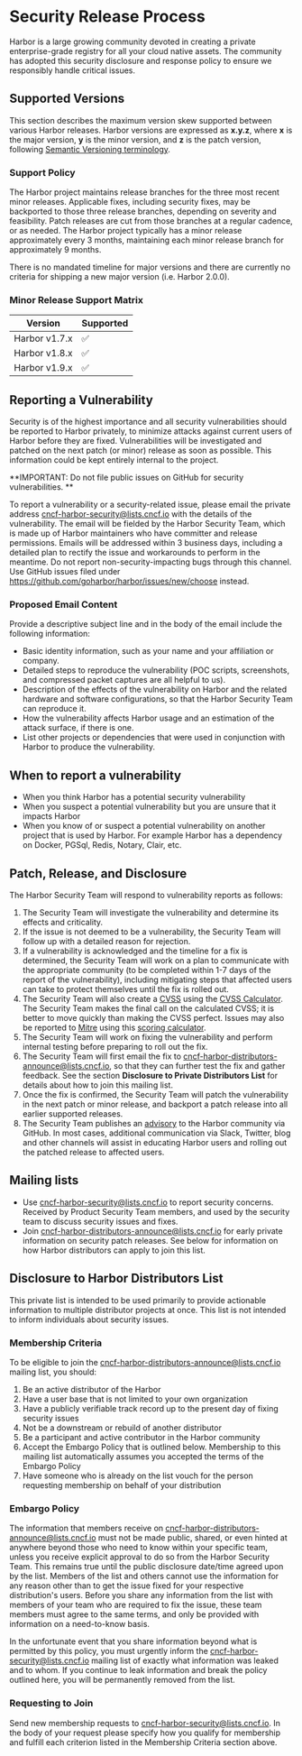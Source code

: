 # Security Release Process
Harbor is a large growing community devoted in creating a private enterprise-grade registry for all your cloud native assets. The community has adopted this security disclosure and response policy to ensure we responsibly handle critical issues.

## Supported Versions
This section describes the maximum version skew supported between various Harbor releases. Harbor versions are expressed as **x.y.z**, where **x** is the major version, **y** is the minor version, and **z** is the patch version, following [Semantic Versioning terminology](https://semver.org/). 

### Support Policy
The Harbor project maintains release branches for the three most recent minor releases. Applicable fixes, including security fixes, may be backported to those three release branches, depending on severity and feasibility. Patch releases are cut from those branches at a regular cadence, or as needed. The Harbor project typically has a minor release approximately every 3 months, maintaining each minor release branch for approximately 9 months.

There is no mandated timeline for major versions and there are currently no criteria for shipping a new major version (i.e. Harbor 2.0.0).

### Minor Release Support Matrix
| Version | Supported          |
| ------- | ------------------ |
| Harbor v1.7.x   | :white_check_mark: |
| Harbor v1.8.x   | :white_check_mark: |
| Harbor v1.9.x   | :white_check_mark: |
 
## Reporting a Vulnerability
Security is of the highest importance and all security vulnerabilities should be reported to Harbor privately, to minimize attacks against current users of Harbor before they are fixed. Vulnerabilities will be investigated and patched on the next patch (or minor) release as soon as possible. This information could be kept entirely internal to the project.  
 
**IMPORTANT: Do not file public issues on GitHub for security vulnerabilities. **

To report a vulnerability or a security-related issue, please email the private address cncf-harbor-security@lists.cncf.io with the details of the vulnerability. The email will be fielded by the Harbor Security Team, which is made up of Harbor maintainers who have committer and release permissions. Emails will be addressed within 3 business days, including a detailed plan to rectify the issue and workarounds to perform in the meantime. Do not report non-security-impacting bugs through this channel. Use GitHub issues filed under https://github.com/goharbor/harbor/issues/new/choose instead.

### Proposed Email Content
Provide a descriptive subject line and in the body of the email include the following information:
* Basic identity information, such as your name and your affiliation or company.
* Detailed steps to reproduce the vulnerability  (POC scripts, screenshots, and compressed packet captures are all helpful to us).
* Description of the effects of the vulnerability on Harbor and the related hardware and software configurations, so that the Harbor Security Team can reproduce it.
* How the vulnerability affects Harbor usage and an estimation of the attack surface, if there is one.
* List other projects or dependencies that were used in conjunction with Harbor to produce the vulnerability.
 
## When to report a vulnerability
* When you think Harbor has a potential security vulnerability
* When you suspect a potential vulnerability but you are unsure that it impacts Harbor
* When you know of or suspect a potential vulnerability on another project that is used by Harbor. For example Harbor has a dependency on Docker, PGSql, Redis, Notary, Clair, etc.
  
## Patch, Release, and Disclosure
The Harbor Security Team will respond to vulnerability reports as follows:
 
1.  The Security Team will investigate the vulnerability and determine its effects and criticality.
2.  If the issue is not deemed to be a vulnerability, the Security Team will follow up with a detailed reason for rejection.
3.  If a vulnerability is acknowledged and the timeline for a fix is determined, the Security Team will work on a plan to communicate with the appropriate community (to be completed within 1-7 days of the report of the vulnerability), including mitigating steps that affected users can take to protect themselves until the fix is rolled out.
4.  The Security Team will also create a [CVSS](https://www.first.org/cvss/specification-document) using the [CVSS Calculator](https://www.first.org/cvss/calculator/3.0). The Security Team makes the final call on the calculated CVSS; it is better to move quickly than making the CVSS perfect. Issues may also be reported to [Mitre](https://cve.mitre.org/) using this [scoring calculator](https://nvd.nist.gov/vuln-metrics/cvss/v3-calculator).
5.  The Security Team will work on fixing the vulnerability and perform internal testing before preparing to roll out the fix.
6.  The Security Team will first email the fix to cncf-harbor-distributors-announce@lists.cncf.io, so that they can further test the fix and gather feedback. See the section **Disclosure to Private Distributors List** for details about how to join this mailing list.
7.  Once the fix is confirmed, the Security Team will patch the vulnerability in the next patch or minor release, and backport a patch release into all earlier supported releases. 
8.  The Security Team publishes an [advisory](https://github.com/goharbor/harbor/security/advisories) to the Harbor community via GitHub. In most cases, additional communication via Slack, Twitter, blog and other channels will assist in educating Harbor users and rolling out the patched release to affected users.  
 
## Mailing lists
- Use cncf-harbor-security@lists.cncf.io to report security concerns. Received by Product Security Team members, and used by the security team to discuss security issues and fixes.
- Join cncf-harbor-distributors-announce@lists.cncf.io for early private information on security patch releases. See below for information on how Harbor distributors can apply to join this list.

## Disclosure to Harbor Distributors List
This private list is intended to be used primarily to provide actionable information to multiple distributor projects at once. This list is not intended to inform individuals about security issues.

### Membership Criteria
To be eligible to join the cncf-harbor-distributors-announce@lists.cncf.io mailing list, you should:
1. Be an active distributor of the Harbor
2. Have a user base that is not limited to your own organization
3. Have a publicly verifiable track record up to the present day of fixing security issues
4. Not be a downstream or rebuild of another distributor
5. Be a participant and active contributor in the Harbor community
6. Accept the Embargo Policy that is outlined below. Membership to this mailing list automatically assumes you accepted the terms of the Embargo Policy
7. Have someone who is already on the list vouch for the person requesting membership on behalf of your distribution
 
### Embargo Policy
The information that members receive on cncf-harbor-distributors-announce@lists.cncf.io must not be made public, shared, or even hinted at anywhere beyond those who need to know within your specific team, unless you receive explicit approval to do so from the Harbor Security Team. This remains true until the public disclosure date/time agreed upon by the list. Members of the list and others cannot use the information for any reason other than to get the issue fixed for your respective distribution's users.
Before you share any information from the list with members of your team who are required to fix the issue, these team members must agree to the same terms, and only be provided with information on a need-to-know basis.

In the unfortunate event that you share information beyond what is permitted by this policy, you must urgently inform the cncf-harbor-security@lists.cncf.io mailing list of exactly what information was leaked and to whom. If you continue to leak information and break the policy outlined here, you will be permanently removed from the list.
 
### Requesting to Join
Send new membership requests to cncf-harbor-security@lists.cncf.io.
In the body of your request please specify how you qualify for membership and fulfill each criterion listed in the Membership Criteria section above.
